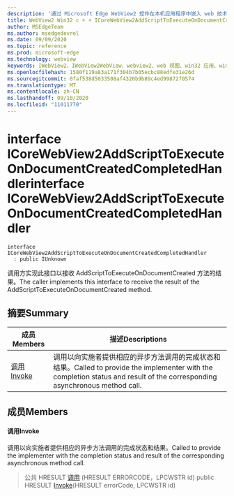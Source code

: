 ```yaml
---
description: '通过 Microsoft Edge WebView2 控件在本机应用程序中嵌入 web 技术 (HTML、CSS 和 JavaScript) '
title: WebView2 Win32 c + + ICoreWebView2AddScriptToExecuteOnDocumentCreatedCompletedHandler
author: MSEdgeTeam
ms.author: msedgedevrel
ms.date: 09/09/2020
ms.topic: reference
ms.prod: microsoft-edge
ms.technology: webview
keywords: IWebView2、IWebView2WebView、webview2、web 视图、win32 应用、win32、edge、ICoreWebView2、ICoreWebView2Controller、浏览器控件、边缘 html、ICoreWebView2AddScriptToExecuteOnDocumentCreatedCompletedHandler
ms.openlocfilehash: 1580f119a83a171f304b7b05ecbc88edfe31e26d
ms.sourcegitcommit: 0faf538d5033508af4320b9b89c4ed99872f0574
ms.translationtype: MT
ms.contentlocale: zh-CN
ms.lasthandoff: 09/10/2020
ms.locfileid: "11011770"
---
```

# <span data-ttu-id="f8edb-104">interface ICoreWebView2AddScriptToExecuteOnDocumentCreatedCompletedHandler</span><span class="sxs-lookup"><span data-stu-id="f8edb-104">interface ICoreWebView2AddScriptToExecuteOnDocumentCreatedCompletedHandler</span></span> 

```
interface ICoreWebView2AddScriptToExecuteOnDocumentCreatedCompletedHandler
  : public IUnknown
```

<span data-ttu-id="f8edb-105">调用方实现此接口以接收 AddScriptToExecuteOnDocumentCreated 方法的结果。</span><span class="sxs-lookup"><span data-stu-id="f8edb-105">The caller implements this interface to receive the result of the AddScriptToExecuteOnDocumentCreated method.</span></span>

## <span data-ttu-id="f8edb-106">摘要</span><span class="sxs-lookup"><span data-stu-id="f8edb-106">Summary</span></span>

 <span data-ttu-id="f8edb-107">成员</span><span class="sxs-lookup"><span data-stu-id="f8edb-107">Members</span></span>                        | <span data-ttu-id="f8edb-108">描述</span><span class="sxs-lookup"><span data-stu-id="f8edb-108">Descriptions</span></span>
--------------------------------|---------------------------------------------
[<span data-ttu-id="f8edb-109">调用</span><span class="sxs-lookup"><span data-stu-id="f8edb-109">Invoke</span></span>](#invoke) | <span data-ttu-id="f8edb-110">调用以向实施者提供相应的异步方法调用的完成状态和结果。</span><span class="sxs-lookup"><span data-stu-id="f8edb-110">Called to provide the implementer with the completion status and result of the corresponding asynchronous method call.</span></span>

## <span data-ttu-id="f8edb-111">成员</span><span class="sxs-lookup"><span data-stu-id="f8edb-111">Members</span></span>

#### <span data-ttu-id="f8edb-112">调用</span><span class="sxs-lookup"><span data-stu-id="f8edb-112">Invoke</span></span> 

<span data-ttu-id="f8edb-113">调用以向实施者提供相应的异步方法调用的完成状态和结果。</span><span class="sxs-lookup"><span data-stu-id="f8edb-113">Called to provide the implementer with the completion status and result of the corresponding asynchronous method call.</span></span>

> <span data-ttu-id="f8edb-114">公共 HRESULT [调用](#invoke) (HRESULT ERRORCODE，LPCWSTR id) </span><span class="sxs-lookup"><span data-stu-id="f8edb-114">public HRESULT [Invoke](#invoke)(HRESULT errorCode, LPCWSTR id)</span></span>

